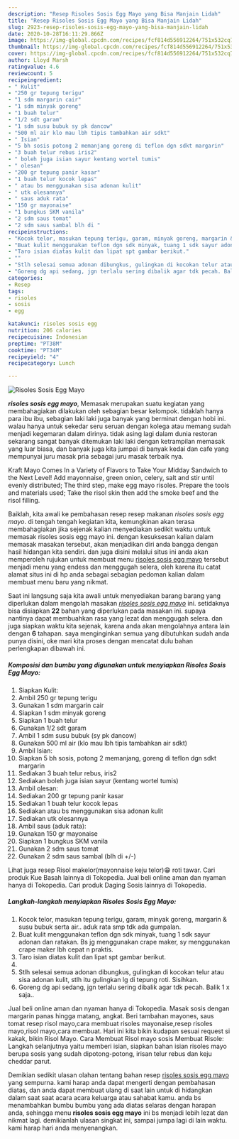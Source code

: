 ```yaml
---
description: "Resep Risoles Sosis Egg Mayo yang Bisa Manjain Lidah"
title: "Resep Risoles Sosis Egg Mayo yang Bisa Manjain Lidah"
slug: 2923-resep-risoles-sosis-egg-mayo-yang-bisa-manjain-lidah
date: 2020-10-28T16:11:29.866Z
image: https://img-global.cpcdn.com/recipes/fcf814d556912264/751x532cq70/risoles-sosis-egg-mayo-foto-resep-utama.jpg
thumbnail: https://img-global.cpcdn.com/recipes/fcf814d556912264/751x532cq70/risoles-sosis-egg-mayo-foto-resep-utama.jpg
cover: https://img-global.cpcdn.com/recipes/fcf814d556912264/751x532cq70/risoles-sosis-egg-mayo-foto-resep-utama.jpg
author: Lloyd Marsh
ratingvalue: 4.6
reviewcount: 5
recipeingredient:
- " Kulit"
- "250 gr tepung terigu"
- "1 sdm margarin cair"
- "1 sdm minyak goreng"
- "1 buah telur"
- "1/2 sdt garam"
- "1 sdm susu bubuk sy pk dancow"
- "500 ml air klo mau lbh tipis tambahkan air sdkt"
- " Isian"
- "5 bh sosis potong 2 memanjang goreng di teflon dgn sdkt margarin"
- "3 buah telur rebus iris2"
- " boleh juga isian sayur kentang wortel tumis"
- " olesan"
- "200 gr tepung panir kasar"
- "1 buah telur kocok lepas"
- " atau bs menggunakan sisa adonan kulit"
- " utk olesannya"
- " saus aduk rata"
- "150 gr mayonaise"
- "1 bungkus SKM vanila"
- "2 sdm saus tomat"
- "2 sdm saus sambal blh di "
recipeinstructions:
- "Kocok telor, masukan tepung terigu, garam, minyak goreng, margarin &amp; susu bubuk serta air.. aduk rata smp tdk ada gumpalan."
- "Buat kulit menggunakan teflon dgn sdk minyak, tuang 1 sdk sayur adonan dan ratakan. Bs jg menggunakan crape maker, sy menggunakan crape maker lbh cepat n praktis."
- "Taro isian diatas kulit dan lipat spt gambar berikut."
- ""
- "Stlh selesai semua adonan dibungkus, gulingkan di kocokan telur atau sisa adonan kulit, stlh itu gulingkan lg di tepung roti. Sisihkan."
- "Goreng dg api sedang, jgn terlalu sering dibalik agar tdk pecah. Balik 1 x saja.."
categories:
- Resep
tags:
- risoles
- sosis
- egg

katakunci: risoles sosis egg 
nutrition: 206 calories
recipecuisine: Indonesian
preptime: "PT38M"
cooktime: "PT34M"
recipeyield: "4"
recipecategory: Lunch

---
```



![Risoles Sosis Egg Mayo](https://img-global.cpcdn.com/recipes/fcf814d556912264/751x532cq70/risoles-sosis-egg-mayo-foto-resep-utama.jpg)

<b><i>risoles sosis egg mayo</i></b>, Memasak merupakan suatu kegiatan yang membahagiakan dilakukan oleh sebagian besar kelompok. tidaklah hanya para ibu ibu, sebagian laki laki juga banyak yang berminat dengan hobi ini. walau hanya untuk sekedar seru seruan dengan kolega atau memang sudah menjadi kegemaran dalam dirinya. tidak asing lagi dalam dunia restoran sekarang sangat banyak ditemukan laki laki dengan ketrampilan memasak yang luar biasa, dan banyak juga kita jumpai di banyak kedai dan cafe yang mempunyai juru masak pria sebagai juru masak terbaik nya.

Kraft Mayo Comes In a Variety of Flavors to Take Your Midday Sandwich to the Next Level! Add mayonnaise, green onion, celery, salt and stir until evenly distributed; The third step, make egg mayo risoles. Prepare the tools and materials used; Take the risol skin then add the smoke beef and the risol filling.

Baiklah, kita awali ke pembahasan resep resep makanan <i>risoles sosis egg mayo</i>. di tengah tengah kegiatan kita, kemungkinan akan terasa membahagiakan jika sejenak kalian menyediakan sedikit waktu untuk memasak risoles sosis egg mayo ini. dengan kesuksesan kalian dalam memasak masakan tersebut, akan menjadikan diri anda bangga dengan hasil hidangan kita sendiri. dan juga disini melalui situs ini anda akan memperoleh rujukan untuk membuat menu <u>risoles sosis egg mayo</u> tersebut menjadi menu yang endess dan menggugah selera, oleh karena itu catat alamat situs ini di hp anda sebagai sebagian pedoman kalian dalam membuat menu baru yang nikmat.


Saat ini langsung saja kita awali untuk menyediakan barang barang yang diperlukan dalam mengolah masakan <u><i>risoles sosis egg mayo</i></u> ini. setidaknya bisa disiapkan <b>22</b> bahan yang diperlukan pada masakan ini. supaya nantinya dapat membuahkan rasa yang lezat dan menggugah selera. dan juga siapkan waktu kita sejenak, karena anda akan mengolahnya antara lain dengan <b>6</b> tahapan. saya menginginkan semua yang dibutuhkan sudah anda punya disini, oke mari kita proses dengan mencatat dulu bahan perlengkapan dibawah ini.

<!--inarticleads1-->

##### Komposisi dan bumbu yang digunakan untuk menyiapkan Risoles Sosis Egg Mayo:

1. Siapkan  Kulit:
1. Ambil 250 gr tepung terigu
1. Gunakan 1 sdm margarin cair
1. Siapkan 1 sdm minyak goreng
1. Siapkan 1 buah telur
1. Gunakan 1/2 sdt garam
1. Ambil 1 sdm susu bubuk (sy pk dancow)
1. Gunakan 500 ml air (klo mau lbh tipis tambahkan air sdkt)
1. Ambil  Isian:
1. Siapkan 5 bh sosis, potong 2 memanjang, goreng di teflon dgn sdkt margarin
1. Sediakan 3 buah telur rebus, iris2
1. Sediakan  boleh juga isian sayur (kentang wortel tumis)
1. Ambil  olesan:
1. Sediakan 200 gr tepung panir kasar
1. Sediakan 1 buah telur kocok lepas
1. Sediakan  atau bs menggunakan sisa adonan kulit
1. Sediakan  utk olesannya
1. Ambil  saus (aduk rata):
1. Gunakan 150 gr mayonaise
1. Siapkan 1 bungkus SKM vanila
1. Gunakan 2 sdm saus tomat
1. Gunakan 2 sdm saus sambal (blh di +/-)


Lihat juga resep Risol makelor(mayonnaise keju telor)😁 roti tawar. Cari produk Kue Basah lainnya di Tokopedia. Jual beli online aman dan nyaman hanya di Tokopedia. Cari produk Daging Sosis lainnya di Tokopedia. 

<!--inarticleads2-->

##### Langkah-langkah menyiapkan Risoles Sosis Egg Mayo:

1. Kocok telor, masukan tepung terigu, garam, minyak goreng, margarin &amp; susu bubuk serta air.. aduk rata smp tdk ada gumpalan.
1. Buat kulit menggunakan teflon dgn sdk minyak, tuang 1 sdk sayur adonan dan ratakan. Bs jg menggunakan crape maker, sy menggunakan crape maker lbh cepat n praktis.
1. Taro isian diatas kulit dan lipat spt gambar berikut.
1. 
1. Stlh selesai semua adonan dibungkus, gulingkan di kocokan telur atau sisa adonan kulit, stlh itu gulingkan lg di tepung roti. Sisihkan.
1. Goreng dg api sedang, jgn terlalu sering dibalik agar tdk pecah. Balik 1 x saja..


Jual beli online aman dan nyaman hanya di Tokopedia. Masak sosis dengan margarin panas hingga matang, angkat. Beri tambahan mayones, saus tomat resep risol mayo,cara membuat risoles mayonaise,resep risoles mayo,risol mayo,cara membuat. Hari ini kita bikin kudapan sesuai request si kakak, bikin Risol Mayo. Cara Membuat Risol mayo sosis Membuat Risole: Langkah selanjutnya yaitu memberi isian, siapkan bahan isian risoles mayo berupa sosis yang sudah dipotong-potong, irisan telur rebus dan keju cheddar parut. 

Demikian sedikit ulasan olahan tentang bahan resep <u>risoles sosis egg mayo</u> yang sempurna. kami harap anda dapat mengerti dengan pembahasan diatas, dan anda dapat membuat ulang di saat lain untuk di hidangkan dalam saat saat acara acara keluarga atau sahabat kamu. anda bs menambahkan bumbu bumbu yang ada diatas selaras dengan harapan anda, sehingga menu <b>risoles sosis egg mayo</b> ini bs menjadi lebih lezat dan nikmat lagi. demikianlah ulasan singkat ini, sampai jumpa lagi di lain waktu. kami harap hari anda menyenangkan.
